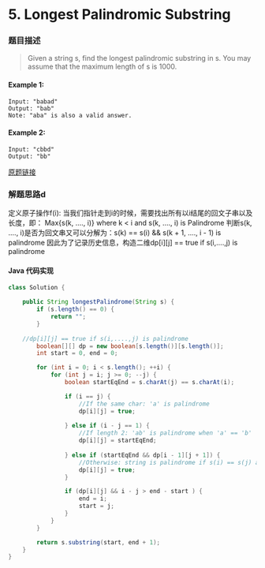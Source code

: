 # 5. Longest Palindromic Substring

### 题目描述

> Given a string s, find the longest palindromic substring in s. You may assume that the maximum length of s is 1000.

#### Example 1:

    Input: "babad"
    Output: "bab"
    Note: "aba" is also a valid answer.

#### Example 2:

    Input: "cbbd"
    Output: "bb"




[原题链接](https://leetcode.com/problems/longest-palindromic-substring/)

### 解题思路d
定义原子操作f(i): 当我们指针走到i的时候，需要找出所有以i结尾的回文子串以及长度，即：
Max{s(k, ...., i)} where k < i and s(k, ...., i) is Palindrome
判断s(k, ...., i)是否为回文串又可以分解为：s(k) == s(i) && s(k + 1, ...., i - 1) is palindrome
因此为了记录历史信息，构造二维dp[i][j] == true if s(i,....,j) is palindrome


#### Java 代码实现

```java
class Solution {

    public String longestPalindrome(String s) {
        if (s.length() == 0) {
            return "";
        }
	
	//dp[i][j] == true if s(i,....,j) is palindrome
        boolean[][] dp = new boolean[s.length()][s.length()];
        int start = 0, end = 0;

        for (int i = 0; i < s.length(); ++i) {
            for (int j = i; j >= 0; --j) {
                boolean startEqEnd = s.charAt(j) == s.charAt(i);

                if (i == j) {
                    //If the same char: 'a' is palindrome
                    dp[i][j] = true;
                    
                } else if (i - j == 1) {
                    //If length 2: 'ab' is palindrome when 'a' == 'b'
                    dp[i][j] = startEqEnd;
                    
                } else if (startEqEnd && dp[i - 1][j + 1]) {
                    //Otherwise: string is palindrome if s(i) == s(j) and substring s(j + 1, i - 1) is palindrome
                    dp[i][j] = true;
                }

                if (dp[i][j] && i - j > end - start ) {
                    end = i;
                    start = j;
                }
            }
        }

        return s.substring(start, end + 1);
    }
}
```



